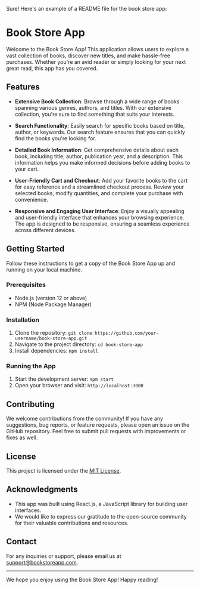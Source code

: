 Sure! Here's an example of a README file for the book store app:

# Book Store App

Welcome to the Book Store App! This application allows users to explore a vast
collection of books, discover new titles, and make hassle-free purchases.
Whether you're an avid reader or simply looking for your next great read, this
app has you covered.

## Features

- **Extensive Book Collection**: Browse through a wide range of books spanning
  various genres, authors, and titles. With our extensive collection, you're
  sure to find something that suits your interests.

- **Search Functionality**: Easily search for specific books based on title,
  author, or keywords. Our search feature ensures that you can quickly find the
  books you're looking for.

- **Detailed Book Information**: Get comprehensive details about each book,
  including title, author, publication year, and a description. This information
  helps you make informed decisions before adding books to your cart.

- **User-Friendly Cart and Checkout**: Add your favorite books to the cart for
  easy reference and a streamlined checkout process. Review your selected books,
  modify quantities, and complete your purchase with convenience.

- **Responsive and Engaging User Interface**: Enjoy a visually appealing and
  user-friendly interface that enhances your browsing experience. The app is
  designed to be responsive, ensuring a seamless experience across different
  devices.

## Getting Started

Follow these instructions to get a copy of the Book Store App up and running on
your local machine.

### Prerequisites

- Node.js (version 12 or above)
- NPM (Node Package Manager)

### Installation

1. Clone the repository:
   `git clone https://github.com/your-username/book-store-app.git`
2. Navigate to the project directory: `cd book-store-app`
3. Install dependencies: `npm install`

### Running the App

1. Start the development server: `npm start`
2. Open your browser and visit: `http://localhost:3000`

## Contributing

We welcome contributions from the community! If you have any suggestions, bug
reports, or feature requests, please open an issue on the GitHub repository.
Feel free to submit pull requests with improvements or fixes as well.

## License

This project is licensed under the
[MIT License](https://opensource.org/licenses/MIT).

## Acknowledgments

- This app was built using React.js, a JavaScript library for building user
  interfaces.
- We would like to express our gratitude to the open-source community for their
  valuable contributions and resources.

## Contact

For any inquiries or support, please email us at
[support@bookstoreapp.com](mailto:support@bookstoreapp.com).

---

We hope you enjoy using the Book Store App! Happy reading!
